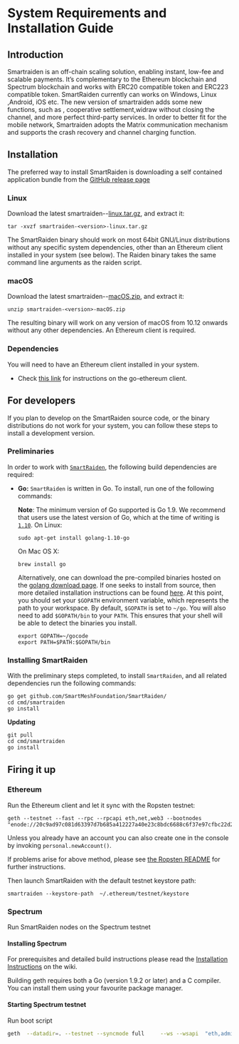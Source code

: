 # System Requirements and Installation Guide
## Introduction
Smartraiden is an off-chain scaling solution, enabling instant, low-fee and scalable payments. It’s complementary to the Ethereum blockchain and Spectrum blockchain and works with ERC20 compatible token and ERC223 compatible token. SmartRaiden currently can works on Windows, Linux ,Android, iOS etc. The new version of smartraiden adds some new functions, such as , cooperative settlement,widraw without closing the channel, and more perfect third-party services. In order to better fit for the mobile network, Smartraiden adopts the Matrix communication mechanism and supports the crash recovery and channel charging function.
## Installation
The preferred way to install SmartRaiden is downloading a self contained application bundle from the [GitHub release page](https://github.com/SmartMeshFoundation/SmartRaiden/releases)
### Linux
Download the latest smartraiden-<version>-[linux.tar.gz](https://github.com/SmartMeshFoundation/SmartRaiden/releases), and extract it:

```
tar -xvzf smartraiden-<version>-linux.tar.gz
```

The SmartRaiden binary should work on most 64bit GNU/Linux distributions without any specific system dependencies, other than an Ethereum client installed in your system (see below). The Raiden binary takes the same command line arguments as the raiden script.
### macOS
Download the latest smartraiden-<version>-[macOS.zip](https://github.com/SmartMeshFoundation/SmartRaiden/releases), and extract it:
```
unzip smartraiden-<version>-macOS.zip
```
The resulting binary will work on any version of macOS from 10.12 onwards without any other dependencies. An Ethereum client is required.

### Dependencies
You will need to have an Ethereum client installed in your system.

- Check [this link](https://github.com/ethereum/go-ethereum/wiki/Building-Ethereum) for instructions on the go-ethereum client.

## For developers
If you plan to develop on the SmartRaiden source code, or the binary distributions do not work for your system, you can follow these steps to install a development version.

### Preliminaries
In order to work with  [`SmartRaiden`](https://github.com/SmartMeshFoundation/SmartRaiden), the following build dependencies are required:  

- **Go:**  `SmartRaiden`  is written in Go. To install, run one of the following commands:

	**Note**: The minimum version of Go supported is Go 1.9. We recommend that users use the latest version of Go, which at the time of writing is  [`1.10`](https://blog.golang.org/go1.10).
	On Linux:
	```
	sudo apt-get install golang-1.10-go
	```
	On Mac OS X:
	```
	brew install go
	```
	Alternatively, one can download the pre-compiled binaries hosted on the [golang download page](https://golang.org/dl/). If one seeks to install from source, then more detailed installation instructions can be found [here](http://golang.org/doc/install).
	At this point, you should set your  `$GOPATH`  environment variable, which represents the path to your workspace. By default,  `$GOPATH`  is set to  `~/go`. You will also need to add  `$GOPATH/bin`  to your  `PATH`. This ensures that your shell will be able to detect the binaries you install.
	```
	export GOPATH=~/gocode
	export PATH=$PATH:$GOPATH/bin
	```	
### Installing SmartRaiden
With the preliminary steps completed, to install `SmartRaiden`, and all related dependencies run the following commands:
```
go get github.com/SmartMeshFoundation/SmartRaiden/ 
cd cmd/smartraiden
go install
```
**Updating**
```
git pull 
cd cmd/smartraiden
go install
```

## Firing it up
### Ethereum
Run the Ethereum client and let it sync with the Ropsten testnet:
```
geth --testnet --fast --rpc --rpcapi eth,net,web3 --bootnodes "enode://20c9ad97c081d63397d7b685a412227a40e23c8bdc6688c6f37e97cfbc22d2b4d1db1510d8f61e6a8866ad7f0e17c02b14182d37ea7c3c8b9c2683aeb6b733a1@52.169.14.227:30303,enode://6ce05930c72abc632c58e2e4324f7c7ea478cec0ed4fa2528982cf34483094e9cbc9216e7aa349691242576d552a2a56aaeae426c5303ded677ce455ba1acd9d@13.84.180.240:30303"
```
Unless you already have an account you can also create one in the console by invoking `personal.newAccount()`.

If problems arise for above method, please see [the Ropsten README](https://github.com/ethereum/ropsten) for further instructions.

Then launch SmartRaiden with the default testnet keystore path:
```
smartraiden --keystore-path  ~/.ethereum/testnet/keystore
```

### Spectrum
Run SmartRaiden nodes on the Spectrum testnet
#### Installing Spectrum
For prerequisites and detailed build instructions please read the  [Installation Instructions](https://github.com/SmartMeshFoundation/Spectrum/wiki/Building-Specturm)  on the wiki.

Building geth requires both a Go (version 1.9.2 or later) and a C compiler. You can install them using your favourite package manager.
#### Starting Spectrum testnet
Run boot script
```sh
geth  --datadir=. --testnet --syncmode full     --ws --wsapi  "eth,admin,web3,net,debug,personal"   --rpc  --rpccorsdomain "*" --rpcapi "eth,admin,web3,net,debug,personal"   --wsaddr "0.0.0.0" --rpcaddr "0.0.0.0"   --wsorigins "*"
```
